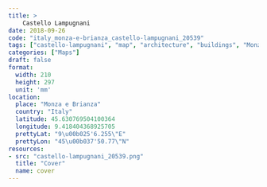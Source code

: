 ```yaml
---
title: > 
    Castello Lampugnani
date: 2018-09-26
code: "italy_monza-e-brianza_castello-lampugnani_20539"
tags: ["castello-lampugnani", "map", "architecture", "buildings", "Monza e Brianza", "Italy"]
categories: ["Maps"]
draft: false
format:
  width: 210
  height: 297
  unit: 'mm'
location:
  place: "Monza e Brianza"
  country: "Italy"
  latitude: 45.630769504100364
  longitude: 9.418404368925705
  prettyLat: "9\u00b025'6.255\"E"
  prettyLon: "45\u00b037'50.77\"N"
resources:
- src: "castello-lampugnani_20539.png"
  title: "Cover"
  name: cover
---
```

